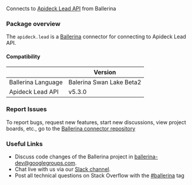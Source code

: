 
Connects to [Apideck Lead API](https://www.apideck.com/lead-api) from Ballerina

### Package overview

The `apideck.lead` is a [Ballerina](https://ballerina.io/) connector for connecting to Apideck Lead API.

#### Compatibility
|                       | Version                  |
|-----------------------|--------------------------|
| Ballerina Language    | Balerina Swan Lake Beta2 |
| Apideck Lead API      | v5.3.0                   |

### Report Issues
To report bugs, request new features, start new discussions, view project boards, etc., go to the [Ballerina connector repository](https://github.com/ballerina-platform/ballerinax-openapi-connectors)
### Useful Links
- Discuss code changes of the Ballerina project in [ballerina-dev@googlegroups.com](mailto:ballerina-dev@googlegroups.com).
- Chat live with us via our [Slack channel](https://ballerina.io/community/slack/).
- Post all technical questions on Stack Overflow with the [#ballerina](https://stackoverflow.com/questions/tagged/ballerina) tag
